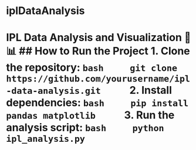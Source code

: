 # iplDataAnalysis
# IPL Data Analysis and Visualization 🏏📊  ## How to Run the Project 1. Clone the repository:     ```bash     git clone https://github.com/yourusername/ipl-data-analysis.git     ``` 2. Install dependencies:     ```bash     pip install pandas matplotlib     ``` 3. Run the analysis script:     ```bash     python ipl_analysis.py     ```
